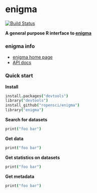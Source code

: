 enigma
=======

[![Build Status](https://api.travis-ci.org/ropensci/enigma.png)](https://travis-ci.org/ropensci/enigma)

**A general purpose R interface to [enigma](https://app.enigma.io/)**

### enigma info

+ [enigma home page](https://app.enigma.io/)
+ [API docs](https://app.enigma.io/api)

### Quick start

**Install**

```coffee
install.packages("devtools")
library("devtools")
install_github("ropensci/enigma")
library("enigma")
```

**Search for datasets**

```coffee
print("foo bar")
```

**Get data**

```coffee
print("foo bar")
```

**Get statistics on datasets**

```coffee
print("foo bar")
```

**Get metadata**

```coffee
print("foo bar")
```